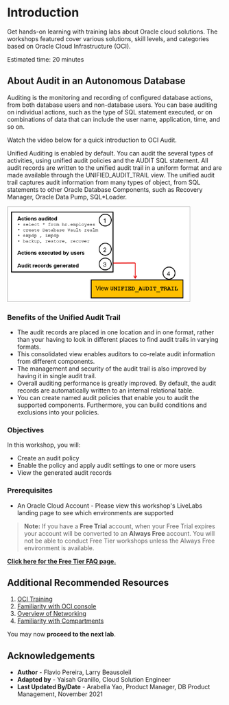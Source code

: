 # Introduction

Get hands-on learning with training labs about Oracle cloud solutions. The workshops featured cover various solutions, skill levels, and categories based on Oracle Cloud Infrastructure (OCI).

Estimated time: 20 minutes

## About Audit in an Autonomous Database

Auditing is the monitoring and recording of configured database actions, from both database users and non-database users.
You can base auditing on individual actions, such as the type of SQL statement executed, or on combinations of data that can include the user name, application, time, and so on.

Watch the video below for a quick introduction to OCI Audit.
[](youtube:84goy_7_dRo)

Unified Auditing is enabled by default. You can audit the several types of activities, using unified audit policies and the AUDIT SQL statement. All audit records are written to the unified audit trail in a uniform format and are made available through the UNIFIED\_AUDIT\_TRAIL view. The unified audit trail captures audit information from many types of object, from SQL statements to other Oracle Database Components, such as Recovery Manager, Oracle Data Pump, SQL*Loader.

![](images/audit-arch.png " ")

### Benefits of the Unified Audit Trail

* The audit records are placed in one location and in one format, rather than your having to look in different places to find audit trails in varying formats.
* This consolidated view enables auditors to co-relate audit information from different components.
* The management and security of the audit trail is also improved by having it in single audit trail.
* Overall auditing performance is greatly improved. By default, the audit records are automatically written to an internal relational table.
* You can create named audit policies that enable you to audit the supported components. Furthermore, you can build conditions and exclusions into your policies.

### Objectives
In this workshop, you will:

* Create an audit policy
* Enable the policy and apply audit settings to one or more users
* View the generated audit records

### Prerequisites
* An Oracle Cloud Account - Please view this workshop's LiveLabs landing page to see which environments are supported

>**Note:** If you have a **Free Trial** account, when your Free Trial expires your account will be converted to an **Always Free** account. You will not be able to conduct Free Tier workshops unless the Always Free environment is available. 

**[Click here for the Free Tier FAQ page.](https://www.oracle.com/cloud/free/faq.html)**

## Additional Recommended Resources

1. [OCI Training](https://cloud.oracle.com/en_US/iaas/training)
2. [Familiarity with OCI console](https://docs.us-phoenix-1.oraclecloud.com/Content/GSG/Concepts/console.htm)
3. [Overview of Networking](https://docs.us-phoenix-1.oraclecloud.com/Content/Network/Concepts/overview.htm)
4. [Familiarity with Compartments](https://docs.us-phoenix-1.oraclecloud.com/Content/GSG/Concepts/concepts.htm)

You may now **proceed to the next lab**.

## Acknowledgements

- **Author** - Flavio Pereira, Larry Beausoleil
- **Adapted by** -  Yaisah Granillo, Cloud Solution Engineer
- **Last Updated By/Date** - Arabella Yao, Product Manager, DB Product Management, November 2021